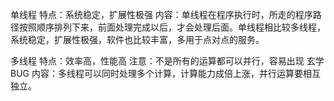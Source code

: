 ﻿单线程
特点：系统稳定，扩展性极强
内容：单线程在程序执行时，所走的程序路径按照顺序排列下来，前面处理完成以后，才会处理后面。单线程相比较多线程，系统稳定，扩展性极强，软件也比较丰富，多用于点对点的服务。

多线程
特点：效率高，性能高
注意：不是所有的运算都可以并行，容易出现 玄学 BUG
内容：多线程可以同时处理多个计算，计算能力成倍上涨，并行运算要相互独立。
